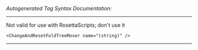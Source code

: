 _Autogenerated Tag Syntax Documentation:_

---
Not valid for use with RosettaScripts; don't use it

```
<ChangeAndResetFoldTreeMover name="(string)" />
```



---
